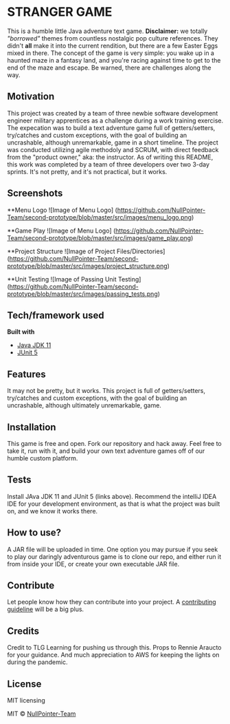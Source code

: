 # STRANGER GAME
This is a humble little Java adventure text game. **Disclaimer:** we totally *"borrowed"* themes from countless nostalgic pop culture references. They didn't **all** make it into the current rendition, but there are a few Easter Eggs mixed in there. 
The concept of the game is very simple: you wake up in a haunted maze in a fantasy land, and you're racing against time to get to the end of the maze and escape. Be warned, there are challenges along the way. 

## Motivation
This project was created by a team of three newbie software development engineer military apprentices as a challenge during a work training exercise. The expecation was to build a text adventure game full of getters/setters, try/catches and custom exceptions, with the goal of building an uncrashable, although unremarkable, game in a short timeline. 
The project was conducted utilizing agile methodoly and SCRUM, with direct feedback from the "product owner," aka: the instructor. As of writing this README, this work was completed by a team of three developers over two 3-day sprints. It's not pretty, and it's not practical, but it works.

## Screenshots
**Menu Logo
![Image of Menu Logo]
(https://github.com/NullPointer-Team/second-prototype/blob/master/src/images/menu_logo.png)

**Game Play
![Image of Menu Logo]
(https://github.com/NullPointer-Team/second-prototype/blob/master/src/images/game_play.png)

**Project Structure
![Image of Project Files/Directories]
(https://github.com/NullPointer-Team/second-prototype/blob/master/src/images/project_structure.png)

**Unit Testing
![Image of Passing Unit Testing]
(https://github.com/NullPointer-Team/second-prototype/blob/master/src/images/passing_tests.png)

## Tech/framework used
<b>Built with</b>
- [Java JDK 11](https://www.oracle.com/java/technologies/javase-jdk11-downloads.html)
- [JUnit 5](https://junit.org/junit5/)

## Features
It may not be pretty, but it works. 
This project is full of getters/setters, try/catches and custom exceptions, with the goal of building an uncrashable, although ultimately unremarkable, game.

## Installation
This game is free and open. Fork our repository and hack away. Feel free to take it, run with it, and build your own text adventure games off of our humble custom platform.

## Tests
Install JAva JDK 11 and JUnit 5 (links above). Recommend the intelliJ IDEA IDE for your development environment, as that is what the project was built on, and we know it works there. 

## How to use?
A JAR file will be uploaded in time. One option you may pursue if you seek to play our daringly adventurous game is to clone our repo, and either run it from inside your IDE, or create your own executable JAR file.

## Contribute

Let people know how they can contribute into your project. A [contributing guideline](https://github.com/zulip/zulip-electron/blob/master/CONTRIBUTING.md) will be a big plus.

## Credits
Credit to TLG Learning for pushing us through this. Props to Rennie Araucto for your guidance. And much appreciation to AWS for keeping the lights on during the pandemic. 

## License
MIT licensing

MIT © [NullPointer-Team](https://github.com/NullPointer-Team)
